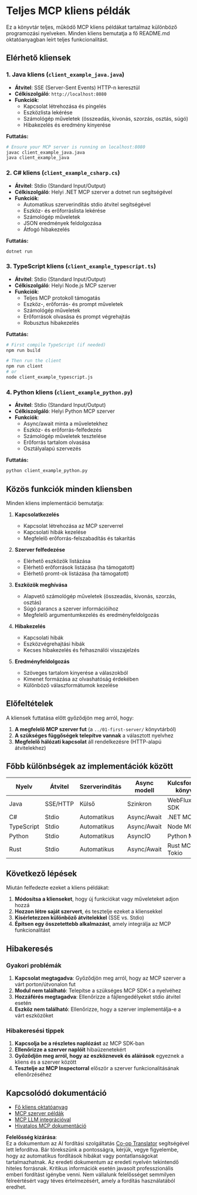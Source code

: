<!--
CO_OP_TRANSLATOR_METADATA:
{
  "original_hash": "8358c13b5b6877e475674697cdc1a904",
  "translation_date": "2025-08-18T14:45:03+00:00",
  "source_file": "03-GettingStarted/02-client/complete_examples.md",
  "language_code": "hu"
}
-->
# Teljes MCP kliens példák

Ez a könyvtár teljes, működő MCP kliens példákat tartalmaz különböző programozási nyelveken. Minden kliens bemutatja a fő README.md oktatóanyagban leírt teljes funkcionalitást.

## Elérhető kliensek

### 1. Java kliens (`client_example_java.java`)

- **Átvitel**: SSE (Server-Sent Events) HTTP-n keresztül
- **Célkiszolgáló**: `http://localhost:8080`
- **Funkciók**:
  - Kapcsolat létrehozása és pingelés
  - Eszközlista lekérése
  - Számológép műveletek (összeadás, kivonás, szorzás, osztás, súgó)
  - Hibakezelés és eredmény kinyerése

**Futtatás:**

```bash
# Ensure your MCP server is running on localhost:8080
javac client_example_java.java
java client_example_java
```

### 2. C# kliens (`client_example_csharp.cs`)

- **Átvitel**: Stdio (Standard Input/Output)
- **Célkiszolgáló**: Helyi .NET MCP szerver a dotnet run segítségével
- **Funkciók**:
  - Automatikus szerverindítás stdio átvitel segítségével
  - Eszköz- és erőforráslista lekérése
  - Számológép műveletek
  - JSON eredmények feldolgozása
  - Átfogó hibakezelés

**Futtatás:**

```bash
dotnet run
```

### 3. TypeScript kliens (`client_example_typescript.ts`)

- **Átvitel**: Stdio (Standard Input/Output)
- **Célkiszolgáló**: Helyi Node.js MCP szerver
- **Funkciók**:
  - Teljes MCP protokoll támogatás
  - Eszköz-, erőforrás- és prompt műveletek
  - Számológép műveletek
  - Erőforrások olvasása és prompt végrehajtás
  - Robusztus hibakezelés

**Futtatás:**

```bash
# First compile TypeScript (if needed)
npm run build

# Then run the client
npm run client
# or
node client_example_typescript.js
```

### 4. Python kliens (`client_example_python.py`)

- **Átvitel**: Stdio (Standard Input/Output)  
- **Célkiszolgáló**: Helyi Python MCP szerver
- **Funkciók**:
  - Async/await minta a műveletekhez
  - Eszköz- és erőforrás-felfedezés
  - Számológép műveletek tesztelése
  - Erőforrás tartalom olvasása
  - Osztályalapú szervezés

**Futtatás:**

```bash
python client_example_python.py
```

## Közös funkciók minden kliensben

Minden kliens implementáció bemutatja:

1. **Kapcsolatkezelés**
   - Kapcsolat létrehozása az MCP szerverrel
   - Kapcsolati hibák kezelése
   - Megfelelő erőforrás-felszabadítás és takarítás

2. **Szerver felfedezése**
   - Elérhető eszközök listázása
   - Elérhető erőforrások listázása (ha támogatott)
   - Elérhető promt-ok listázása (ha támogatott)

3. **Eszközök meghívása**
   - Alapvető számológép műveletek (összeadás, kivonás, szorzás, osztás)
   - Súgó parancs a szerver információihoz
   - Megfelelő argumentumkezelés és eredményfeldolgozás

4. **Hibakezelés**
   - Kapcsolati hibák
   - Eszközvégrehajtási hibák
   - Kecses hibakezelés és felhasználói visszajelzés

5. **Eredményfeldolgozás**
   - Szöveges tartalom kinyerése a válaszokból
   - Kimenet formázása az olvashatóság érdekében
   - Különböző válaszformátumok kezelése

## Előfeltételek

A kliensek futtatása előtt győződjön meg arról, hogy:

1. **A megfelelő MCP szerver fut** (a `../01-first-server/` könyvtárból)
2. **A szükséges függőségek telepítve vannak** a választott nyelvhez
3. **Megfelelő hálózati kapcsolat** áll rendelkezésre (HTTP-alapú átvitelekhez)

## Főbb különbségek az implementációk között

| Nyelv      | Átvitel   | Szerverindítás | Async modell | Kulcsfontosságú könyvtárak |
|------------|-----------|----------------|--------------|----------------------------|
| Java       | SSE/HTTP  | Külső          | Szinkron     | WebFlux, MCP SDK          |
| C#         | Stdio     | Automatikus    | Async/Await  | .NET MCP SDK              |
| TypeScript | Stdio     | Automatikus    | Async/Await  | Node MCP SDK              |
| Python     | Stdio     | Automatikus    | AsyncIO      | Python MCP SDK            |
| Rust       | Stdio     | Automatikus    | Async/Await  | Rust MCP SDK, Tokio       |

## Következő lépések

Miután felfedezte ezeket a kliens példákat:

1. **Módosítsa a klienseket**, hogy új funkciókat vagy műveleteket adjon hozzá
2. **Hozzon létre saját szervert**, és tesztelje ezeket a kliensekkel
3. **Kísérletezzen különböző átvitelekkel** (SSE vs. Stdio)
4. **Építsen egy összetettebb alkalmazást**, amely integrálja az MCP funkcionalitást

## Hibakeresés

### Gyakori problémák

1. **Kapcsolat megtagadva**: Győződjön meg arról, hogy az MCP szerver a várt porton/útvonalon fut
2. **Modul nem található**: Telepítse a szükséges MCP SDK-t a nyelvéhez
3. **Hozzáférés megtagadva**: Ellenőrizze a fájlengedélyeket stdio átvitel esetén
4. **Eszköz nem található**: Ellenőrizze, hogy a szerver implementálja-e a várt eszközöket

### Hibakeresési tippek

1. **Kapcsolja be a részletes naplózást** az MCP SDK-ban
2. **Ellenőrizze a szerver naplóit** hibaüzenetekért
3. **Győződjön meg arról, hogy az eszköznevek és aláírások** egyeznek a kliens és a szerver között
4. **Tesztelje az MCP Inspectorral** először a szerver funkcionalitásának ellenőrzéséhez

## Kapcsolódó dokumentáció

- [Fő kliens oktatóanyag](./README.md)
- [MCP szerver példák](../../../../03-GettingStarted/01-first-server)
- [MCP LLM integrációval](../../../../03-GettingStarted/03-llm-client)
- [Hivatalos MCP dokumentáció](https://modelcontextprotocol.io/)

**Felelősség kizárása**:  
Ez a dokumentum az AI fordítási szolgáltatás [Co-op Translator](https://github.com/Azure/co-op-translator) segítségével lett lefordítva. Bár törekszünk a pontosságra, kérjük, vegye figyelembe, hogy az automatikus fordítások hibákat vagy pontatlanságokat tartalmazhatnak. Az eredeti dokumentum az eredeti nyelvén tekintendő hiteles forrásnak. Kritikus információk esetén javasolt professzionális emberi fordítást igénybe venni. Nem vállalunk felelősséget semmilyen félreértésért vagy téves értelmezésért, amely a fordítás használatából eredhet.